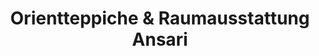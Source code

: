 ---
title: "Orientteppiche & Raumausstattung Ansari"
url: /euskirchen/orientteppiche-und-raumausstattung-ansari/
shop: Raumausstattung
---